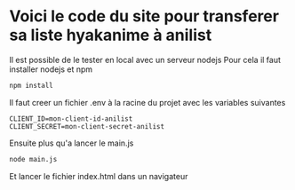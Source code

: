 # Voici le code du site pour transferer sa liste hyakanime à anilist
Il est possible de le tester en local avec un serveur nodejs 
Pour cela il faut installer nodejs et npm
```bash
npm install
```
Il faut creer un fichier .env à la racine du projet avec les variables suivantes
```SESSION_SECRET=ma-super-cle-secrete
CLIENT_ID=mon-client-id-anilist
CLIENT_SECRET=mon-client-secret-anilist
```
Ensuite plus qu'a lancer le main.js
```bash
node main.js
```
Et lancer le fichier index.html dans un navigateur
```